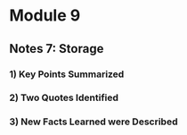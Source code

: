 
# Module 9
## Notes 7: Storage

### 1) Key Points Summarized


### 2) Two Quotes Identified



### 3) New Facts Learned were Described

